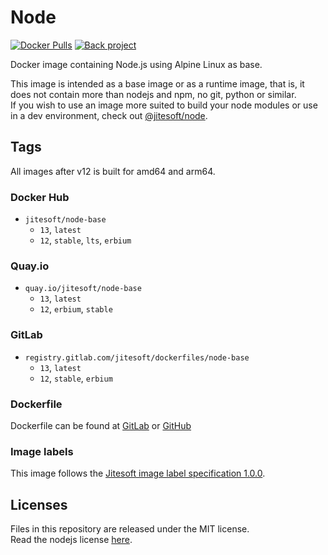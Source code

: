 # Node

[![Docker Pulls](https://img.shields.io/docker/pulls/jitesoft/node-base.svg)](https://cloud.docker.com/u/jitesoft/repository/docker/jitesoft/node-base)
[![Back project](https://img.shields.io/badge/Open%20Collective-Tip%20the%20devs!-blue.svg)](https://opencollective.com/jitesoft-open-source)

Docker image containing Node.js using Alpine Linux as base.  

This image is intended as a base image or as a runtime image, that is, it does not contain more than nodejs and npm, no
git, python or similar.  
If you wish to use an image more suited to build your node modules or use in a dev environment, check out [@jitesoft/node](https://hub.docker.com/repository/docker/jitesoft/node).  

## Tags

All images after v12 is built for amd64 and arm64.

### Docker Hub

* `jitesoft/node-base`
    * `13`, `latest`
    * `12`, `stable`, `lts`, `erbium`

### Quay.io

* `quay.io/jitesoft/node-base`
    * `13`, `latest`
    * `12`, `erbium`, `stable`

### GitLab

* `registry.gitlab.com/jitesoft/dockerfiles/node-base`
    * `13`, `latest`
    * `12`, `stable`, `erbium`

### Dockerfile

Dockerfile can be found at  [GitLab](https://gitlab.com/jitesoft/dockerfiles/node-base) or [GitHub](https://github.com/jitesoft/docker-node-base)

### Image labels

This image follows the [Jitesoft image label specification 1.0.0](https://gitlab.com/snippets/1866155).

## Licenses

Files in this repository are released under the MIT license.  
Read the nodejs license [here](https://github.com/nodejs/node/blob/master/LICENSE).  
